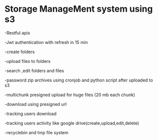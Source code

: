 
# Storage ManageMent system using s3

-Restful apis

-Jwt authentication with refresh in 15 min

-create folders

-upload files to folders

-search ,edit folders and files

-password zip archives using cronjob and python script after uploaded to s3

-multichunk presigned upload for huge files (20 mb each chunk)

-download using presigned url

-tracking users download

-tracking users activity like google drive(create,upload,edit,delete)

-recyclebin and tmp file system
